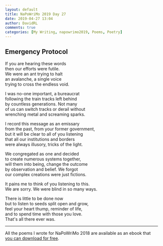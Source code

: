 ```yaml
---  
layout: default  
title: NaPoWriMo 2019 Day 27  
date: 2019-04-27 13:04  
author: DavidRL  
comments: true  
categories: [My Writing, napowrimo2019, Poems, Poetry]  
---  
```

<!-- wp:heading -->  
<h2>Emergency Protocol</h2>  
<!-- /wp:heading -->  
  
<!-- wp:paragraph -->  
<p>If you are hearing these words<br />  
then our efforts were futile. <br />  
We were an ant trying to halt<br />  
an avalanche, a single voice<br />  
trying to cross the endless void. </p>  
<!-- /wp:paragraph -->  
  
<!-- wp:paragraph -->  
<p>I was no-one important, a bureaucrat<br /> following the train tracks left <g class="gr_ gr_8 gr-alert gr_gramm gr_inline_cards gr_run_anim Style multiReplace" id="8" data-gr-id="8">behind</g><br /><g class="gr_ gr_8 gr-alert gr_gramm gr_inline_cards gr_disable_anim_appear Style multiReplace gr-progress" id="8" data-gr-id="8"> by</g> countless generations. Not <g class="gr_ gr_9 gr-alert gr_gramm gr_inline_cards gr_run_anim Style multiReplace" id="9" data-gr-id="9">many</g><br /><g class="gr_ gr_9 gr-alert gr_gramm gr_inline_cards gr_disable_anim_appear Style multiReplace" id="9" data-gr-id="9"> of</g> us c<g class="gr_ gr_31 gr-alert gr_gramm gr_inline_cards gr_run_anim Grammar multiReplace" id="31" data-gr-id="31">an switch</g> tracks or derail <g class="gr_ gr_10 gr-alert gr_gramm gr_inline_cards gr_run_anim Style multiReplace" id="10" data-gr-id="10">without</g><br /><g class="gr_ gr_10 gr-alert gr_gramm gr_inline_cards gr_disable_anim_appear Style multiReplace" id="10" data-gr-id="10"> wrenching</g> metal and screaming sparks.</p>  
<!-- /wp:paragraph -->  
  
<!-- wp:paragraph -->  
<p>I record this message as an emissary<br /> from the past, from your former government,<br /> but it will be clear to all of you listening<br /> that all our institutions and borders <br /> were always illusory, tricks of the light.</p>  
<!-- /wp:paragraph -->  
  
<!-- wp:paragraph -->  
<p>We congregated <g class="gr_ gr_6 gr-alert gr_spell gr_inline_cards gr_run_anim ContextualSpelling ins-del" id="6" data-gr-id="6">as</g> one and decided<br /> to create numerous systems together,<br /> will them into being, change the <g class="gr_ gr_10 gr-alert gr_gramm gr_inline_cards gr_run_anim Style multiReplace" id="10" data-gr-id="10">outcome</g><br /><g class="gr_ gr_10 gr-alert gr_gramm gr_inline_cards gr_disable_anim_appear Style multiReplace" id="10" data-gr-id="10"> by</g> observation and belief. We <g class="gr_ gr_11 gr-alert gr_gramm gr_inline_cards gr_run_anim Style multiReplace" id="11" data-gr-id="11">forgot</g><br /><g class="gr_ gr_11 gr-alert gr_gramm gr_inline_cards gr_disable_anim_appear Style multiReplace" id="11" data-gr-id="11"> our</g> complex c<g class="gr_ gr_32 gr-alert gr_spell gr_inline_cards gr_run_anim ContextualSpelling ins-del multiReplace" id="32" data-gr-id="32">reations</g> were just fictions.</p>  
<!-- /wp:paragraph -->  
  
<!-- wp:paragraph -->  
<p>It pains me to think of you listening to this.<br />  
We are sorry. We were blind in so many ways. </p>  
<!-- /wp:paragraph -->  
  
<!-- wp:paragraph -->  
<p>There is little to be done now<br /> but to listen to seeds split open and grow,<br /> feel your heart thump, <g class="gr_ gr_10 gr-alert gr_gramm gr_inline_cards gr_run_anim Grammar only-ins replaceWithoutSep" id="10" data-gr-id="10">reminder</g> of life,<br /> and to spend time with those you love.<br /> That's all there ever was.  </p>  
<!-- /wp:paragraph -->  
  
<!-- wp:separator -->  
<hr class="wp-block-separator"/>  
<!-- /wp:separator -->  
  
<!-- wp:paragraph -->  
<p>All the poems I wrote for NaPoWriMo 2018 are available as an ebook that <a href="https://davidralphlewis.co.uk/product/lost-in-april-fog/">you can download for free</a>. </p>  
<!-- /wp:paragraph -->  
  